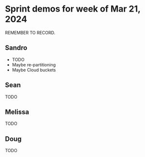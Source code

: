 # Sprint demos for week of Mar 21, 2024

REMEMBER TO RECORD.

## Sandro

- TODO
- Maybe re-partitioning
- Maybe Cloud buckets

## Sean

TODO

## Melissa

TODO

## Doug

TODO

